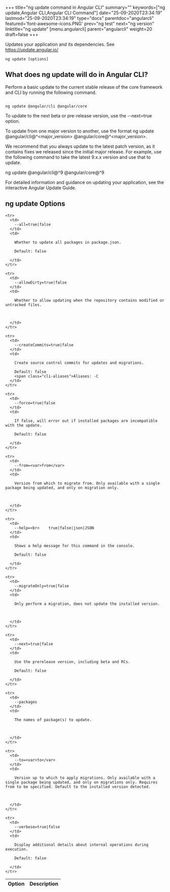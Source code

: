 +++
title="ng update command in Angular CLI"
summary=""
keywords=["ng update,Angular CLI,Angular CLI Command"]
date="25-09-2020T23:34:19"
lastmod="25-09-2020T23:34:19"
type="docs"
parentdoc="angularcli"
featured='font-awesome-icons.PNG'
prev="ng test"
next="ng version"
linktitle="ng update"
[menu.angularcli]
parent="angularcli"
weight=20
draft=false
+++

Updates your application and its dependencies. See https://update.angular.io/

```
ng update [options]
```

## What does ng update will do in Angular CLI?

Perform a basic update to the current stable release of the core framework and CLI by running the following command.

```

ng update @angular/cli @angular/core
```

To update to the next beta or pre-release version, use the --next=true option.

To update from one major version to another, use the format ng update @angular/cli@^<major_version> @angular/core@^<major_version>.

We recommend that you always update to the latest patch version, as it contains fixes we released since the initial major release. For example, use the following command to take the latest 9.x.x version and use that to update.

ng update @angular/cli@^9 @angular/core@^9

For detailed information and guidance on updating your application, see the interactive Angular Update Guide.

## ng update Options

<div class='table-responsive'><table class='table'>

  <thead>
    <tr>
      <th>Option</th>
      <th>Description</th>
    </tr>
  </thead>
  <tbody>
  
    <tr>
      <td>
        --all=true|false
      </td>
      <td>
        
        Whether to update all packages in package.json.

        Default: false
        
      </td>
    </tr>
  
    <tr>
      <td>
        --allowDirty=true|false
      </td>
      <td>
        
        Whether to allow updating when the repository contains modified or untracked files.

        
        
      </td>
    </tr>
  
    <tr>
      <td>
        --createCommits=true|false
      </td>
      <td>
        
        Create source control commits for updates and migrations.

        Default: false
        <span class="cli-aliases">Aliases: -C
      </td>
    </tr>
  
    <tr>
      <td>
        --force=true|false
      </td>
      <td>
        
        If false, will error out if installed packages are incompatible with the update.

        Default: false
        
      </td>
    </tr>
  
    <tr>
      <td>
        --from=<var>from</var>
      </td>
      <td>
        
        Version from which to migrate from. Only available with a single package being updated, and only on migration only.

        
        
      </td>
    </tr>
  
    <tr>
      <td>
        --help=<br>    true|false|json|JSON
      </td>
      <td>
        
        Shows a help message for this command in the console.

        Default: false
        
      </td>
    </tr>
  
    <tr>
      <td>
        --migrateOnly=true|false
      </td>
      <td>
        
        Only perform a migration, does not update the installed version.

        
        
      </td>
    </tr>
  
    <tr>
      <td>
        --next=true|false
      </td>
      <td>
        
        Use the prerelease version, including beta and RCs.

        Default: false
        
      </td>
    </tr>
  
    <tr>
      <td>
        --packages
      </td>
      <td>
        
        The names of package(s) to update.

        
        
      </td>
    </tr>
  
    <tr>
      <td>
        --to=<var>to</var>
      </td>
      <td>
        
        Version up to which to apply migrations. Only available with a single package being updated, and only on migrations only. Requires from to be specified. Default to the installed version detected.

        
        
      </td>
    </tr>
  
    <tr>
      <td>
        --verbose=true|false
      </td>
      <td>
        
        Display additional details about internal operations during execution.

        Default: false
        
      </td>
    </tr>
  
  </tbody>

</table></div>



